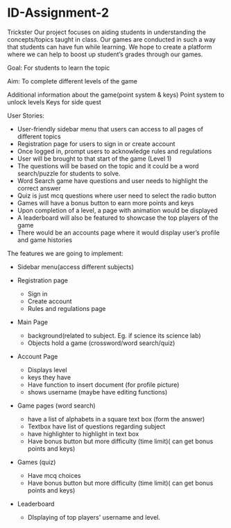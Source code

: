 # ID-Assignment-2
Trickster 
Our project focuses on aiding students in understanding the concepts/topics taught in class. Our games are conducted in such a way that students can have fun while learning. We hope to create a platform where we can help to boost up student’s grades through our games.

Goal:
For students to learn the topic 

Aim:
To complete different levels of the game

Additional information about the game(point system & keys)
Point system to unlock levels
Keys for side quest

User Stories:
- User-friendly sidebar menu that users can access to all pages of different topics 
- Registration page for users to sign in or create account
- Once logged in, prompt users to acknowledge rules and regulations
- User will be brought to that start of the game (Level 1)
- The questions will be based on the topic and it could be a word search/puzzle for students to solve.
- Word Search game have questions and user needs to highlight the correct answer
- Quiz is just mcq questions where user need to select the radio button
- Games will have a bonus button to earn more points and keys
- Upon completion of a level, a page with animation would be displayed
- A leaderboard will also be featured to showcase the top players of the game
- There would be an accounts page where it would display user’s profile and game histories


The features we are going to implement:
- Sidebar menu(access different subjects)

- Registration page
     - Sign in
     - Create account
     - Rules and regulations page

- Main Page
    - background(related to subject. Eg. if science its science lab)
    - Objects hold a game (crossword/word search/quiz)
- Account Page
    - Displays level
    - keys they have
    - Have function to insert document (for profile picture)
    - shows username (maybe have editing functions)
- Game pages (word search)
    - have a list of alphabets in a square text box (form the answer)
    - Textbox have list of questions regarding subject
    - have highlighter to highlight in text box
    -  Have bonus button but more difficulty (time limit)( can get bonus points and keys) 
- Games (quiz)
    - Have mcq choices
    - Have bonus button but more difficulty (time limit)( can get bonus points and keys) 

- Leaderboard
     - DIsplaying of top players' username and level.

